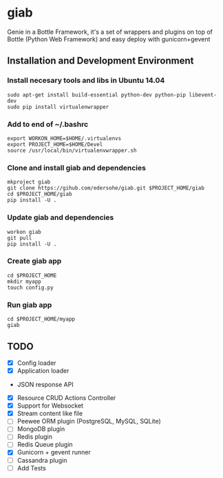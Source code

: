 giab
====

Genie in a Bottle Framework, it's a set of wrappers and plugins on top of Bottle (Python Web Framework) and easy deploy with gunicorn+gevent


## Installation and Development Environment

### Install necesary tools and libs in Ubuntu 14.04

	sudo apt-get install build-essential python-dev python-pip libevent-dev
	sudo pip install virtualenwrapper


### Add to end of ~/.bashrc

	export WORKON_HOME=$HOME/.virtualenvs
	export PROJECT_HOME=$HOME/Devel
	source /usr/local/bin/virtualenvwrapper.sh


### Clone and install giab and dependencies

	mkproject giab
	git clone https://gihub.com/edersohe/giab.git $PROJECT_HOME/giab
	cd $PROJECT_HOME/giab
	pip install -U .


### Update giab and dependencies

	workon giab
	git pull
	pip install -U .


### Create giab app

	cd $PROJECT_HOME
	mkdir myapp
	touch config.py


### Run giab app
	cd $PROJECT_HOME/myapp
	giab


## TODO

- [x] Config loader
- [x] Application loader
* JSON response API
- [x] Resource CRUD Actions Controller
- [x] Support for Websocket
- [x] Stream content like file
- [ ] Peewee ORM plugin (PostgreSQL, MySQL, SQLite)
- [ ] MongoDB plugin
- [ ] Redis plugin
- [ ] Redis Queue plugin
- [x] Gunicorn + gevent runner
- [ ] Cassandra plugin
- [ ] Add Tests

